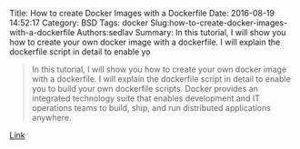 Title: How to create Docker Images with a Dockerfile
Date: 2016-08-19 14:52:17
Category: BSD
Tags: docker
Slug:how-to-create-docker-images-with-a-dockerfile
Authors:sedlav
Summary: In this tutorial, I will show you how to create your own docker image with a dockerfile. I will explain the dockerfile script in detail to enable yo

> In this tutorial, I will show you how to create your own docker image with a dockerfile. I will explain the dockerfile script in detail to enable you to build your own dockerfile scripts.
Docker provides an integrated technology suite that enables development and IT operations teams to build, ship, and run distributed applications anywhere.

[Link](https://www.howtoforge.com/tutorial/how-to-create-docker-images-with-dockerfile/)
